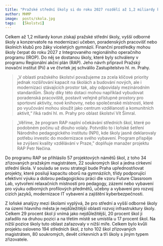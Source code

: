 ```yaml
---
title: "Pražské střední školy si do roku 2027 rozdělí až 1,2 miliardy korun na modernizace svých prostor"
author: MHMP
image: 	posts/skola.jpg
tags:   [Školství]
---
```


Celkem až 1,2 miliardy korun získají pražské střední školy, vyšší odborné školy a konzervatoře na modernizaci učeben, poradenských pracovišť nebo školních klubů pro žáky víceletých gymnázií. Finanční prostředky mohou školy čerpat do roku 2027 z Integrovaného regionálního operačního programu (IROP). Do něj se dostanou školy, které byly schváleny v programu Regionální akční plán (RAP). Jeho návrh připravil Pražský inovační institut (Pii) a ve čtvrtek jej schválilo Zastupitelstvo hl. m. Prahy.

> „V oblasti pražského školství považujeme za zcela klíčové priority jednak rozšiřování kapacit na školách a budování nových, ale i modernizaci stávajících prostor tak, aby odpovídaly mezinárodním standardům. Školy díky této dotaci mohou například vybudovat poradenská pracoviště, postavit veřejně přístupné prostory pro sportovní aktivity, nové knihovny, nebo společenské místnosti, které po vyučování mohou sloužit jako centrum vzdělanosti a komunitních aktivit,“ říká radní hl. m. Prahy pro oblast školství Vít Šimral.

> „Věříme, že program RAP naplní očekávání středních škol, které po podobném počinu už dlouho volaly. Potvrdilo to i loňské šetření Národního pedagogického institutu (NPI), kde školy jasně deklarovaly potřebu investic do modernizace svého vybavení. Program přispěje ke zvýšení kvality vzdělávání v Praze,” doplňuje manažer projektu RAP Petr Nečina.

Do programu RAP se přihlásilo 57 projektových námětů škol, z toho 34 zřizovaných pražským magistrátem, 22 soukromých škol a jedna církevní střední škola. V souladu se svou strategií bude Praha upřednostňovat projekty, které posilují kapacitu oborů na gymnáziích, třídy podporující efektivní výuku a dobrou pedagogickou práci dle vzoru Future Classroom Lab, vytvoření relaxačních místností pro pedagogy, zázemí nebo vybavení pro výuku odborných profilových předmětů, učebny a vybavení pro rozvoj cizích jazyků, modernizace IT vybavení a zajištění kyberbezpečnosti.

Z loňské analýzy mezi školami vyplývá, že pro střední a vyšší odborné školy na území hlavního města je nejdůležitější oblastí rozvoj infrastruktury školy. Celkem 29 procent škol ji vnímá jako nejdůležitější, 20 procent škol ji zařadilo na druhou pozici a na třetím místě se umístila u 17 procent škol. Na nižší pozice školy tuto oblast zařazovaly v nižší míře. Celkem bylo kvůli projektu osloveno 194 středních škol, z toho 102 škol zřizovaných magistrátem, 80 soukromých, devět církevních a tři školy s jiným typem zřizovatele.
